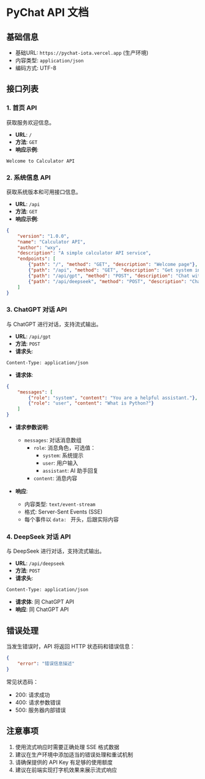 # PyChat API 文档

## 基础信息

- 基础URL: `https://pychat-iota.vercel.app` (生产环境)
- 内容类型: `application/json`
- 编码方式: UTF-8

## 接口列表

### 1. 首页 API

获取服务欢迎信息。

- **URL**: `/`
- **方法**: `GET`
- **响应示例**:
```
Welcome to Calculator API
```

### 2. 系统信息 API

获取系统版本和可用接口信息。

- **URL**: `/api`
- **方法**: `GET`
- **响应示例**:
```json
{
    "version": "1.0.0",
    "name": "Calculator API",
    "author": "wxy",
    "description": "A simple calculator API service",
    "endpoints": [
        {"path": "/", "method": "GET", "description": "Welcome page"},
        {"path": "/api", "method": "GET", "description": "Get system information"},
        {"path": "/api/gpt", "method": "POST", "description": "Chat with GPT"},
        {"path": "/api/deepseek", "method": "POST", "description": "Chat with DeepSeek"}
    ]
}
```

### 3. ChatGPT 对话 API

与 ChatGPT 进行对话，支持流式输出。

- **URL**: `/api/gpt`
- **方法**: `POST`
- **请求头**:
```
Content-Type: application/json
```
- **请求体**:
```json
{
    "messages": [
        {"role": "system", "content": "You are a helpful assistant."},
        {"role": "user", "content": "What is Python?"}
    ]
}
```

- **请求参数说明**:
  - `messages`: 对话消息数组
    - `role`: 消息角色，可选值：
      - `system`: 系统提示
      - `user`: 用户输入
      - `assistant`: AI 助手回复
    - `content`: 消息内容

- **响应**:
  - 内容类型: `text/event-stream`
  - 格式: Server-Sent Events (SSE)
  - 每个事件以 `data: ` 开头，后跟实际内容

### 4. DeepSeek 对话 API

与 DeepSeek 进行对话，支持流式输出。

- **URL**: `/api/deepseek`
- **方法**: `POST`
- **请求头**:
```
Content-Type: application/json
```
- **请求体**: 同 ChatGPT API
- **响应**: 同 ChatGPT API

## 错误处理

当发生错误时，API 将返回 HTTP 状态码和错误信息：

```json
{
    "error": "错误信息描述"
}
```

常见状态码：
- 200: 请求成功
- 400: 请求参数错误
- 500: 服务器内部错误

## 注意事项

1. 使用流式响应时需要正确处理 SSE 格式数据
2. 建议在生产环境中添加适当的错误处理和重试机制
3. 请确保提供的 API Key 有足够的使用额度
4. 建议在前端实现打字机效果来展示流式响应
